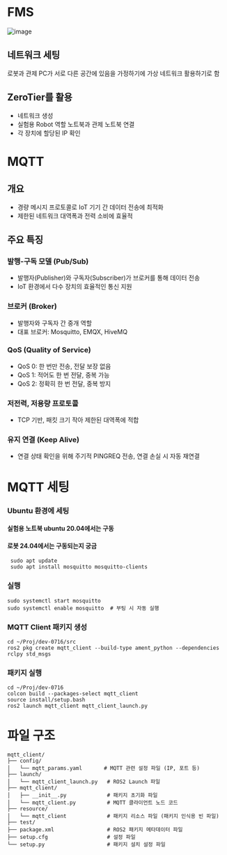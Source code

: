 # FMS
![image](https://github.com/user-attachments/assets/6263f144-da66-4257-b925-16312bb5c298)

## 네트워크 세팅
로봇과 관제 PC가 서로 다른 공간에 있음을 가정하기에 가상 네트워크 활용하기로 함

## ZeroTier를 활용
 - 네트워크 생성
 - 실험용 Robot 역할 노트북과 관제 노트북 연결
 - 각 장치에 할당된 IP 확인

# MQTT
## 개요
- 경량 메시지 프로토콜로 IoT 기기 간 데이터 전송에 최적화
- 제한된 네트워크 대역폭과 전력 소비에 효율적

## 주요 특징
### 발행-구독 모델 (Pub/Sub)
- 발행자(Publisher)와 구독자(Subscriber)가 브로커를 통해 데이터 전송
- IoT 환경에서 다수 장치의 효율적인 통신 지원

### 브로커 (Broker)
- 발행자와 구독자 간 중개 역할
- 대표 브로커: Mosquitto, EMQX, HiveMQ

### QoS (Quality of Service)
- QoS 0: 한 번만 전송, 전달 보장 없음
- QoS 1: 적어도 한 번 전달, 중복 가능
- QoS 2: 정확히 한 번 전달, 중복 방지

### 저전력, 저용량 프로토콜
- TCP 기반, 패킷 크기 작아 제한된 대역폭에 적합

### 유지 연결 (Keep Alive)
- 연결 상태 확인을 위해 주기적 PINGREQ 전송, 연결 손실 시 자동 재연결


# MQTT 세팅
### Ubuntu 환경에 세팅
#### 실험용 노트북 ubuntu 20.04에서는 구동
#### 로봇 24.04에서는 구동되는지 궁금
```
 sudo apt update
 sudo apt install mosquitto mosquitto-clients
```
### 실행
```
sudo systemctl start mosquitto
sudo systemctl enable mosquitto  # 부팅 시 자동 실행
```
### MQTT Client 패키지 생성

```
cd ~/Proj/dev-0716/src
ros2 pkg create mqtt_client --build-type ament_python --dependencies rclpy std_msgs
```

### 패키지 실행
```
cd ~/Proj/dev-0716
colcon build --packages-select mqtt_client
source install/setup.bash
ros2 launch mqtt_client mqtt_client_launch.py

```

# 파일 구조
```
mqtt_client/
├── config/
│   └── mqtt_params.yaml       # MQTT 관련 설정 파일 (IP, 포트 등)
├── launch/
│   └── mqtt_client_launch.py   # ROS2 Launch 파일
├── mqtt_client/
│   ├── __init__.py             # 패키지 초기화 파일
│   └── mqtt_client.py          # MQTT 클라이언트 노드 코드
├── resource/
│   └── mqtt_client             # 패키지 리소스 파일 (패키지 인식용 빈 파일)
├── test/
├── package.xml                 # ROS2 패키지 메타데이터 파일
├── setup.cfg                   # 설정 파일
└── setup.py                    # 패키지 설치 설정 파일

```
